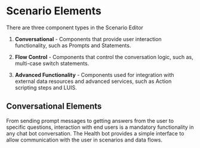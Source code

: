 # Scenario Elements

There are three component types in the Scenario Editor
  <br>
1. __Conversational__ - Components that provide user interaction functionality, such as Prompts and Statements.

2. __Flow Control__ - Components that control the conversation logic, such as, multi-case switch statements.

3. __Advanced Functionality__ - Components used for integration with external data resources and advanced services, such as Action scripting steps and LUIS.

## Conversational Elements
From sending prompt messages to getting answers from the user to specific questions, interaction with end users is a mandatory functionality in any chat bot conversation. The Health bot provides a simple interface to allow communication with the user in scenarios and data flows.
